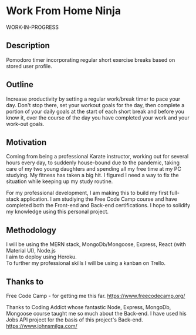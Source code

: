 # Work From Home Ninja
WORK-IN-PROGRESS

## Description

Pomodoro timer incorporating regular short exercise breaks based on stored user profile.

## Outline

Increase productivity by setting a regular work/break timer to pace your day. Don't stop there, set your workout goals for the day, then complete a portion of your daily goals at the start of each short break and before you know it, over the course of the day you have completed your work and your work-out goals.

## Motivation

Coming from being a professional Karate instructor, working out for several hours every day, to suddenly house-bound due to the pandemic, taking care of my two young daughters and spending all my free time at my PC studying. My fitness has taken a big hit. I figured I need a way to fix the situation while keeping up my study routine.

For my professional development, I am making this to build my first full-stack application. I am studiying the Free Code Camp course and have completed both the Front-end and Back-end certifications. I hope to solidify my knowledge using this personal project.

## Methodology

I will be using the MERN stack, MongoDb/Mongoose, Express, React (with Material UI), Node.js  
I aim to deploy using Heroku.  
To further my professional skills I will be using a kanban on Trello.

## Thanks to

Free Code Camp - for getting me this far. https://www.freecodecamp.org/

Thanks to Coding Addict whose fantastic Node, Express, MongoDb, Mongoose course taught me so much about the Back-end. I have used his Jobs API project for the basis of this project's Back-end.  
https://www.johnsmilga.com/



